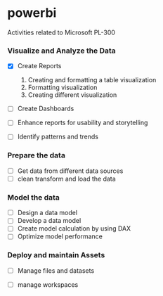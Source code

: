 # powerbi
Activities related to Microsoft PL-300


### Visualize and Analyze the Data
- [x] Create Reports
  1. Creating and formatting a table visualization
  2. Formatting visualization
  3. Creating different visualization
     
- [ ] Create Dashboards
- [ ] Enhance reports for usability and storytelling
- [ ] Identify patterns and trends

### Prepare the data
- [ ] Get data from different data sources
- [ ] clean transform and load the data

### Model the data
- [ ] Design a data model
- [ ] Develop a data model
- [ ] Create model calculation by  using DAX
- [ ] Optimize model performance

### Deploy and maintain Assets
- [ ] Manage files and datasets
- [ ] manage workspaces


